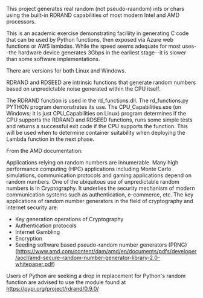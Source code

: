 This project generates real random (not pseudo-raandom) ints or chars using the built-in RDRAND capabilities of most modern Intel and AMD processors.

This is an academic exercise demonstrating faciliity in generating C code that can be used by Python functions, then exposed via Azure web functions or AWS lambdas.  While the speed seems adequate for most uses--the hardware device generates 3Gbps in the earliest stage--it is slower than some software implementations.

There are versions for both Linux and Windows.  

RDRAND and RDSEED are intrinsic functions that generate random numbers based on unpredictable noise generated within the CPU itself. 

The RDRAND function is used in the rd_functions.dll.  The rd_functions.py PYTHON program demonstrates its use. The CPU_Capabilities.exe (on Windows; it is just CPU_Capabilities on Linux) program 
determines if the CPU supports the RDRAND and RDSEED functions, runs some simple tests and returns a successful exit code if the CPU supports the function.
This will be used when to determine container suitability when deploying the Lambda function in the next phase.

From the AMD documentation: 

Applications relying on random numbers are innumerable. Many high performance computing (HPC) applications including Monte Carlo simulations, 
communication protocols and gaming applications depend on random numbers. One of the ubiquitous use of unpredictable random numbers is in Cryptography. 
It underlies the security mechanism of modern communication systems such as authentication, e-commerce, etc.  The key applications of random number 
generators in the field of cryptography and internet security are: 
- Key generation operations of Cryptography 
- Authentication protocols 
- Internet Gambling 
- Encryption 
- Seeding software based pseudo-random number generators (PRNG) 
(https://www.amd.com/content/dam/amd/en/documents/pdfs/developer/aocl/amd-secure-random-number-generator-library-2.0-whitepaper.pdf)

Users of Python are seeking a drop in replacement for Python's random function are advised to use the module found at https://pypi.org/project/rdrand/0.9.0/
